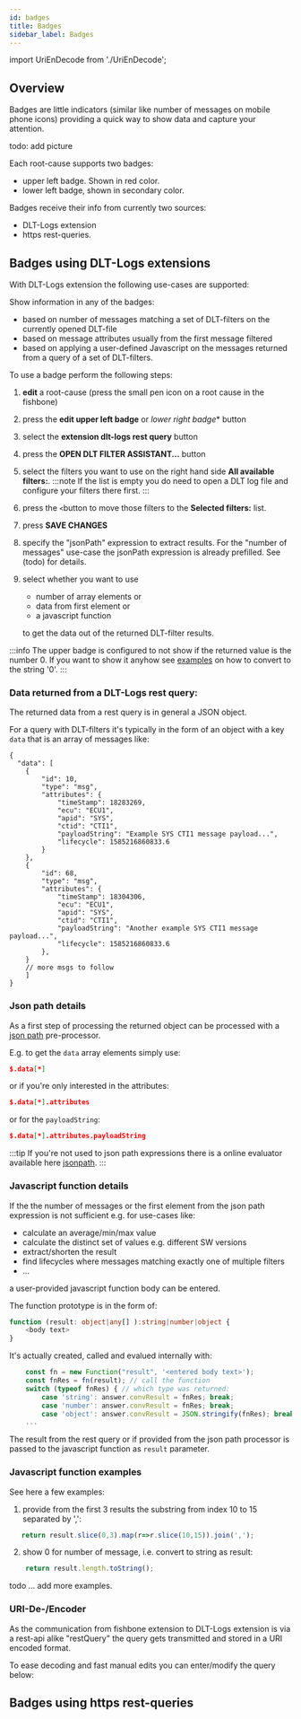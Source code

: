 ```yaml
---
id: badges
title: Badges
sidebar_label: Badges
---
```

import UriEnDecode from './UriEnDecode';

## Overview

Badges are little indicators (similar like number of messages on mobile phone icons) providing a quick way to show data and capture your attention.

todo: add picture

Each root-cause supports two badges:
- upper left badge. Shown in red color.
- lower left badge, shown in secondary color.

Badges receive their info from currently two sources:
- DLT-Logs extension
- https rest-queries.

## Badges using DLT-Logs extensions

With DLT-Logs extension the following use-cases are supported:

Show information in any of the badges: 
- based on number of messages matching a set of DLT-filters on the currently opened DLT-file
- based on message attributes usually from the first message filtered
- based on applying a user-defined Javascript on the messages returned from a query of a set of DLT-filters.

To use a badge perform the following steps:
1. **edit** a root-cause (press the small pen icon on a root cause in the fishbone)
2. press the **edit upper left badge** or *lower right badge** button
3. select the **extension dlt-logs rest query** button
4. press the **OPEN DLT FILTER ASSISTANT...** button
5. select the filters you want to use on the right hand side **All available filters:**.
:::note
If the list is empty you do need to open a DLT log file and configure your filters there first.
:::
6. press the `<`button to move those filters to the **Selected filters:** list.
7. press **SAVE CHANGES**
8. specify the "jsonPath" expression to extract results. For the "number of messages" use-case the jsonPath expression is already prefilled. See (todo) for details.
9. select whether you want to use 
    - number of array elements or
    - data from first element or 
    - a javascript function

    to get the data out of the returned DLT-filter results.

:::info
The upper badge is configured to not show if the returned value is the number 0.
If you want to show it anyhow see [examples](#javascript-function-examples) on how to convert to the string '0'.
:::

### Data returned from a DLT-Logs rest query:

The returned data from a rest query is in general a JSON object. 

For a query with DLT-filters it's typically in the form of an object with a key `data` that is an array of messages like:
```jsonc
{
  "data": [
    {
        "id": 10,
        "type": "msg",
        "attributes": {
            "timeStamp": 18283269,
            "ecu": "ECU1",
            "apid": "SYS",
            "ctid": "CTI1",
            "payloadString": "Example SYS CTI1 message payload...",
            "lifecycle": 1585216860833.6
        }
    },
    {
        "id": 68,
        "type": "msg",
        "attributes": {
            "timeStamp": 18304306,
            "ecu": "ECU1",
            "apid": "SYS",
            "ctid": "CTI1",
            "payloadString": "Another example SYS CTI1 message payload...",
            "lifecycle": 1585216860833.6
        },
    }
    // more msgs to follow
    ]
}
```

### Json path details

As a first step of processing the returned object can be processed with a [json path](https://goessner.net/articles/JsonPath/index.html) pre-processor.

E.g. to get the `data` array elements simply use:
```json
$.data[*]
```

or if you're only interested in the attributes:
```json
$.data[*].attributes
````

or for the `payloadString`:
```json
$.data[*].attributes.payloadString
```

:::tip
If you're not used to json path expressions there is a online evaluator available here [jsonpath](https://jsonpath.com).
:::

### Javascript function details

If the the number of messages or the first element from the json path expression is not sufficient e.g. for use-cases like:
- calculate an average/min/max value
- calculate the distinct set of values e.g. different SW versions
- extract/shorten the result
- find lifecycles where messages matching exactly one of multiple filters
- ...

a user-provided javascript function body can be entered.

The function prototype is in the form of:
```typescript
function (result: object|any[] ):string|number|object {
    <body text>
}
```

It's actually created, called and evalued internally with:
```javascript
    const fn = new Function("result", '<entered body text>');
    const fnRes = fn(result); // call the function
    switch (typeof fnRes) { // which type was returned:
        case 'string': answer.convResult = fnRes; break;
        case 'number': answer.convResult = fnRes; break;
        case 'object': answer.convResult = JSON.stringify(fnRes); break;
    ...
```
The result from the rest query or if provided from the json path processor is passed to the javascript function as `result` parameter.

### Javascript function examples

See here a few examples:

1. provide from the first 3 results the substring from index 10 to 15 separated by ',':
```javascript
   return result.slice(0,3).map(r=>r.slice(10,15)).join(',');
```
2. show 0 for number of message, i.e. convert to string as result:
```javascript
    return result.length.toString();
```

todo ... add more examples.

### URI-De-/Encoder

As the communication from fishbone extension to DLT-Logs extension is via a rest-api alike "restQuery" the query gets transmitted and stored in a URI encoded format.

To ease decoding and fast manual edits you can enter/modify the query below:

<UriEnDecode />

## Badges using https rest-queries
